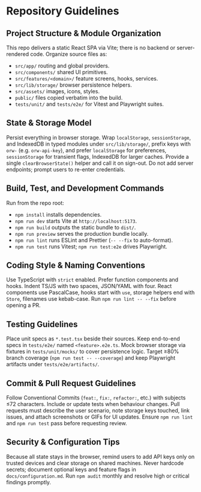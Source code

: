 # Repository Guidelines

## Project Structure & Module Organization
This repo delivers a static React SPA via Vite; there is no backend or server-rendered code. Organize source files as:
- `src/app/` routing and global providers.
- `src/components/` shared UI primitives.
- `src/features/<domain>/` feature screens, hooks, services.
- `src/lib/storage/` browser persistence helpers.
- `src/assets/` images, icons, styles.
- `public/` files copied verbatim into the build.
- `tests/unit/` and `tests/e2e/` for Vitest and Playwright suites.

## State & Storage Model
Persist everything in browser storage. Wrap `localStorage`, `sessionStorage`, and IndexedDB in typed modules under `src/lib/storage/`, prefix keys with `orw-` (e.g. `orw-api-key`), and prefer `localStorage` for preferences, `sessionStorage` for transient flags, IndexedDB for larger caches. Provide a single `clearBrowserState()` helper and call it on sign-out. Do not add server endpoints; prompt users to re-enter credentials.

## Build, Test, and Development Commands
Run from the repo root:
- `npm install` installs dependencies.
- `npm run dev` starts Vite at `http://localhost:5173`.
- `npm run build` outputs the static bundle to `dist/`.
- `npm run preview` serves the production bundle locally.
- `npm run lint` runs ESLint and Prettier (`-- --fix` to auto-format).
- `npm run test` runs Vitest; `npm run test:e2e` drives Playwright.

## Coding Style & Naming Conventions
Use TypeScript with `strict` enabled. Prefer function components and hooks. Indent TS/JS with two spaces, JSON/YAML with four. React components use PascalCase, hooks start with `use`, storage helpers end with `Store`, filenames use kebab-case. Run `npm run lint -- --fix` before opening a PR.

## Testing Guidelines
Place unit specs as `*.test.tsx` beside their sources. Keep end-to-end specs in `tests/e2e/` named `<feature>.e2e.ts`. Mock browser storage via fixtures in `tests/unit/mocks/` to cover persistence logic. Target ≥80% branch coverage (`npm run test -- --coverage`) and keep Playwright artifacts under `tests/e2e/artifacts/`.

## Commit & Pull Request Guidelines
Follow Conventional Commits (`feat:`, `fix:`, `refactor:`, etc.) with subjects ≤72 characters. Include or update tests when behaviour changes. Pull requests must describe the user scenario, note storage keys touched, link issues, and attach screenshots or GIFs for UI updates. Ensure `npm run lint` and `npm run test` pass before requesting review.

## Security & Configuration Tips
Because all state stays in the browser, remind users to add API keys only on trusted devices and clear storage on shared machines. Never hardcode secrets; document optional keys and feature flags in `docs/configuration.md`. Run `npm audit` monthly and resolve high or critical findings promptly.